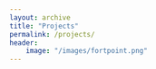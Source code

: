 ```yaml
---
layout: archive
title: "Projects"
permalink: /projects/
header:
    image: "/images/fortpoint.png"
---
```

